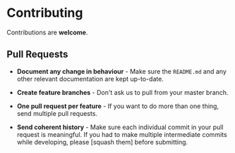 # Contributing

Contributions are **welcome**.

## Pull Requests

[//]: # (- **Add tests!** - Your patch won't be accepted if it doesn't have tests.)

- **Document any change in behaviour** - Make sure the `README.md` and any other relevant documentation are kept up-to-date.

- **Create feature branches** - Don't ask us to pull from your master branch.

- **One pull request per feature** - If you want to do more than one thing, send multiple pull requests.

- **Send coherent history** - Make sure each individual commit in your pull request is meaningful. If you had to make 
multiple intermediate commits while developing, please [squash them] before submitting.
